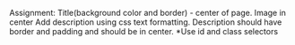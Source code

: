 Assignment:
Title(background color and border) - center of page.
Image in center
Add description using css text formatting. Description should have border and padding and should be in center.
*Use id and class selectors